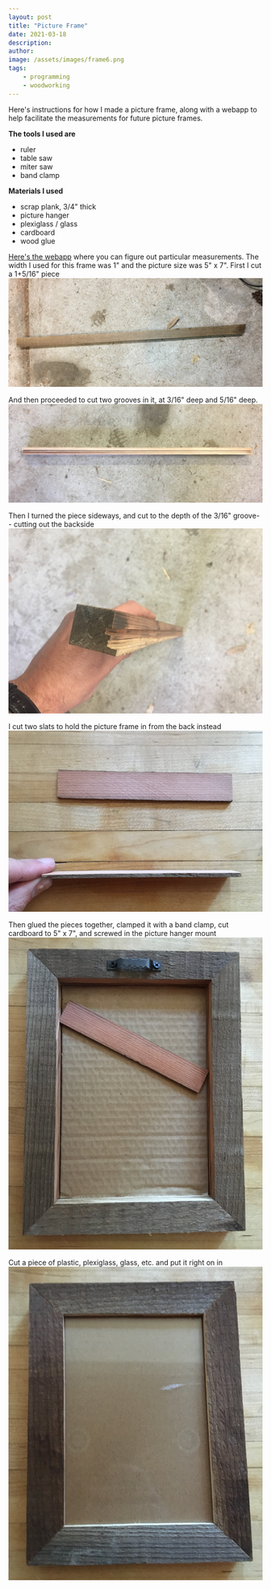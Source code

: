 ```yaml
---
layout: post
title: "Picture Frame"
date: 2021-03-18
description: 
author: 
image: /assets/images/frame6.png
tags: 
    - programming
    - woodworking
---
```

Here's instructions for how I made a picture frame, along with a webapp to help facilitate the measurements for future picture frames.

**The tools I used are**
* ruler
* table saw
* miter saw
* band clamp

**Materials I used**
* scrap plank, 3/4" thick
* picture hanger
* plexiglass / glass
* cardboard
* wood glue

<a href="https://not_yet.net" target="_blank">Here's the webapp</a> where you can figure out particular measurements. The width I used for this frame was 1" and the picture size was 5" x 7".
First I cut a 1+5/16" piece 
![Placeholder](/assets/images/frame1.png)

And then proceeded to cut two grooves in it, at 3/16" deep and 5/16" deep.
![Placeholder](/assets/images/frame2.png)

Then I turned the piece sideways, and cut to the depth of the 3/16" groove-- cutting out the backside
![Placeholder](/assets/images/frame3.png)

I cut two slats to hold the picture frame in from the back instead
![Placeholder](/assets/images/frame4.png)

Then glued the pieces together, clamped it with a band clamp, cut cardboard to 5" x 7", and screwed in the picture hanger mount
![Placeholder](/assets/images/frame5.png)

Cut a piece of plastic, plexiglass, glass, etc. and put it right on in
![Placeholder](/assets/images/frame6.png)